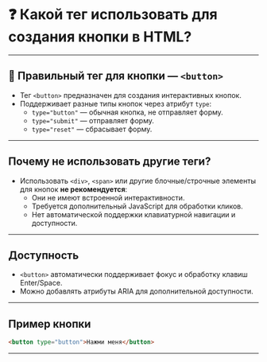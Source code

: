 # ❓ Какой тег использовать для создания кнопки в HTML?

---

## 📌 Правильный тег для кнопки — `<button>`

- Тег `<button>` предназначен для создания интерактивных кнопок.
- Поддерживает разные типы кнопок через атрибут `type`:
  - `type="button"` — обычная кнопка, не отправляет форму.
  - `type="submit"` — отправляет форму.
  - `type="reset"` — сбрасывает форму.

---

## Почему не использовать другие теги?

- Использовать `<div>`, `<span>` или другие блочные/строчные элементы для кнопок **не рекомендуется**:
  - Они не имеют встроенной интерактивности.
  - Требуется дополнительный JavaScript для обработки кликов.
  - Нет автоматической поддержки клавиатурной навигации и доступности.

---

## Доступность

- `<button>` автоматически поддерживает фокус и обработку клавиш Enter/Space.
- Можно добавлять атрибуты ARIA для дополнительной доступности.

---

## Пример кнопки

```html
<button type="button">Нажми меня</button>
```

---
